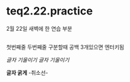 # teq2.22.practice
2월 22일 새벽에 한 연습 부분 
## 
첫번째줄
두번째줄 구분할때 공백 3개있으면 엔터키됨 

*글자 기울이기*
_글자 기울이기_

**글자 굵게**
-취소선-


